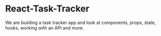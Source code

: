 # React-Task-Tracker
We are building a task tracker app and look at components, props, state, hooks, working with an API and more.
